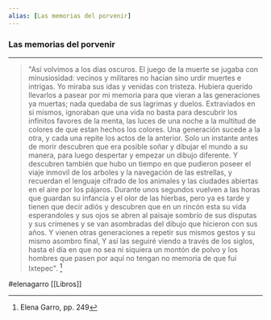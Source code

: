 ```yaml
---
alias: [Las memorias del porvenir]
---
```



### Las memorias del porvenir
---

>"Así volvimos a los días oscuros. El juego de la muerte se jugaba con minusiosidad: vecinos y militares no hacian sino urdir muertes e intrigas. Yo miraba sus idas y venidas con tristeza. Hubiera querido llevarlos a pasear por mi memoria para que vieran a las generaciones ya muertas; nada quedaba de sus lagrimas y duelos. Extraviados en si mismos, ignoraban que una vida no basta para descubrir los infinitos favores de la menta, las luces de una noche a la multitud de colores de que estan hechos los colores. Una generación sucede a la otra, y cada una repite los actos de la anterior. Solo un instante antes de morir descubren que era posible soñar y dibujar el mundo a su manera, para luego despertar y empezar un dibujo diferente. Y descubren también que hubo un tiempo en que pudieron poseer el viaje inmovil de los arboles y la navegación de las estrellas, y recuerdan el lenguaje cifrado de los animales y las ciudades abiertas en el aire por los pájaros. Durante unos segundos vuelven a las horas que guardan su infancia y el olor de las hierbas, pero ya es tarde y tienen que decir adiós y descubren que en un rincón esta su vida esperandoles y sus ojos se abren al paisaje sombrío de sus disputas y sus crímenes y se van asombradas del dibujo que hicieron con sus años. Y vienen otras generaciones a repetir sus mismos gestos y su mismo asombro final, Y así  las seguiré viendo a través de los siglos, hasta el día en que no sea ni siquiera  un montón de polvo y los hombres que pasen por aquí no tengan no memoria de que fui Ixtepec". [^1]



[^1]: Elena Garro, pp. 249

#elenagarro [[Libros]]


